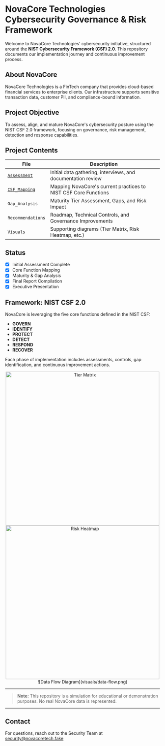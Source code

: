 # NovaCore Technologies <br> Cybersecurity Governance & Risk Framework

Welcome to NovaCore Technologies' cybersecurity initiative, structured around the **NIST Cybersecurity Framework (CSF) 2.0**. This repository documents our implementation journey and continuous improvement process.

## About NovaCore
NovaCore Technologies is a FinTech company that provides cloud-based financial services to enterprise clients. Our infrastructure supports sensitive transaction data, customer PII, and compliance-bound information.

## Project Objective
To assess, align, and mature NovaCore's cybersecurity posture using the NIST CSF 2.0 framework, focusing on governance, risk management, detection and response capabilities.

## Project Contents

| File | Description |
|------|-------------|
| [`Assessment`](https://github.com/Goodka7/GRC/blob/main/Assessment.md) | Initial data gathering, interviews, and documentation review |
| [`CSF_Mapping`](https://github.com/Goodka7/GRC/blob/main/Csf_Roadmap.md) | Mapping NovaCore's current practices to NIST CSF Core Functions |
| `Gap_Analysis` | Maturity Tier Assessment, Gaps, and Risk Impact |
| `Recommendations` | Roadmap, Technical Controls, and Governance Improvements |
| `Visuals` | Supporting diagrams (Tier Matrix, Risk Heatmap, etc.) |

## Status
- [x] Initial Assessment Complete
- [x] Core Function Mapping
- [x] Maturity & Gap Analysis
- [x] Final Report Compilation
- [x] Executive Presentation

## Framework: NIST CSF 2.0
NovaCore is leveraging the five core functions defined in the NIST CSF:

- **GOVERN**
- **IDENTIFY**
- **PROTECT**
- **DETECT**
- **RESPOND**
- **RECOVER**

Each phase of implementation includes assessments, controls, gap identification, and continuous improvement actions.

<div align="center">
<img alt="Tier Matrix" src="https://github.com/user-attachments/assets/bb7fdf41-de4f-40c1-bc61-4cd336ebfbf2" width="500"><br>
<img alt="Risk Heatmap" src="https://github.com/user-attachments/assets/a35cc917-c1e4-424a-9607-1a224ac66bca" width="500"><br>
![Data Flow Diagram](visuals/data-flow.png)
</div>

---

> **Note:** This repository is a simulation for educational or demonstration purposes. No real NovaCore data is represented.

---

## Contact
For questions, reach out to the Security Team at security@novacoretech.fake

